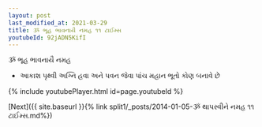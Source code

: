 ```yaml
---
layout: post
last_modified_at: 2021-03-29
title: ૐ ભૂહ ભાવનાયૈ નમહ ૧૧ ટાઈમ્સ
youtubeId: 92jADN5KifI
---
```

 
 
 ૐ ભૂહ ભાવનાયૈ નમહ  
 
 -  આકાશ પૃથ્વી અગ્નિ હવા અને પવન જેવા પાંચ મહાન ભૂતો કોણ બનાવે છે 
 
  
 
  
 
 
 
 
 
 


{% include youtubePlayer.html id=page.youtubeId %}
 
[Next]({{ site.baseurl }}{% link  split1/_posts/2014-01-05-ૐ થાપસ્વીને નમહ ૧૧ ટાઈમ્સ.md%})
 
